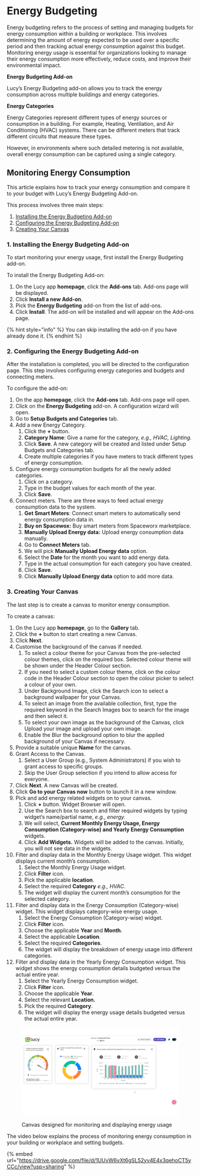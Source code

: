 # Energy Budgeting

Energy budgeting refers to the process of setting and managing budgets for energy consumption within a building or workplace. This involves determining the amount of energy expected to be used over a specific period and then tracking actual energy consumption against this budget. Monitoring energy usage is essential for organizations looking to manage their energy consumption more effectively, reduce costs, and improve their environmental impact.

**Energy Budgeting Add-on**

Lucy’s Energy Budgeting add-on allows you to track the energy consumption across multiple buildings and energy categories.

**Energy Categories**

Energy Categories represent different types of energy sources or consumption in a building. For example, Heating, Ventilation, and Air Conditioning (HVAC) systems. There can be different meters that track different circuits that measure these types.

However, in environments where such detailed metering is not available, overall energy consumption can be captured using a single category.

## Monitoring Energy Consumption

This article explains how to track your energy consumption and compare it to your budget with Lucy’s Energy Budgeting Add-on.

This process involves three main steps:

1. [Installing the Energy Budgeting Add-on](energy-budgeting.md#id-1.-installing-the-energy-budgeting-add-on)
2. [Configuring the Energy Budgeting Add-on](energy-budgeting.md#id-2.-configuring-the-energy-budgeting-add-on)
3. [Creating Your Canvas](energy-budgeting.md#id-3.-creating-your-canvas)

### 1. Installing the Energy Budgeting Add-on

To start monitoring your energy usage, first install the Energy Budgeting add-on.

To install the Energy Budgeting Add-on:

1. On the Lucy app **homepage**, click the **Add-ons** tab. Add-ons page will be displayed.
2. Click **Install a new Add-on**.
3. Pick the **Energy Budgeting** add-on from the list of add-ons.
4. Click **Install**. The add-on will be installed and will appear on the Add-ons page.

{% hint style="info" %}
You can skip installing the add-on if you have already done it.
{% endhint %}

### 2. Configuring the Energy Budgeting Add-on

After the installation is completed, you will be directed to the configuration page. This step involves configuring energy categories and budgets and connecting meters.&#x20;

To configure the add-on:

1. On the app **homepage**, click the **Add-ons** tab. Add-ons page will open.
2. Click on the **Energy Budgeting** add-on. A configuration wizard will open.
3. Go to **Setup Budgets and Categories** tab.
4. Add a new Energy Category.
   1. Click the **+** button.
   2. **Category Name**: Give a name for the category, _e.g., HVAC, Lighting._
   3. Click **Save**. A new category will be created and listed under Setup Budgets and Categories tab.
   4. Create multiple categories if you have meters to track different types of energy consumption.
5. Configure energy consumption budgets for all the newly added categories.
   1. Click on a category.
   2. Type in the budget values for each month of the year.
   3. Click **Save**.
6. Connect meters. There are three ways to feed actual energy consumption data to the system.
   1. **Get Smart Meters**: Connect smart meters to automatically send energy consumption data in.
   2. &#x20;**Buy on Spacewox:** Buy smart meters from Spaceworx marketplace.
   3. **Manually Upload Energy data:** Upload energy consumption data manually.
   4. Go to **Connect Meters** tab.&#x20;
   5. We will pick **Manually Upload Energy data** option.
   6. Select the **Date** for the month you want to add energy data.
   7. Type in the actual consumption for each category you have created.
   8. Click **Save**.
   9. Click **Manually Upload Energy data** option to add more data.

### 3. Creating Your Canvas

&#x20;The last step is to create a canvas to monitor energy consumption.

To create a canvas:

1. On the Lucy app **homepage**, go to the **Gallery** tab.
2. Click the **+** button to start creating a new Canvas.
3. Click **Next**.
4. Customise the background of the canvas if needed.
   1. To select a colour theme for your Canvas from the pre-selected colour themes, click on the required box. Selected colour theme will be shown under the Header Colour section.
   2. If you need to select a custom colour theme, click on the colour code in the Header Colour section to open the colour picker to select a colour of your own.
   3. Under Background Image, click the Search icon to select a background wallpaper for your Canvas.
   4. To select an image from the available collection, first, type the required keyword in the Search Images box to search for the image and then select it.
   5. To select your own image as the background of the Canvas, click Upload your image and upload your own image.
   6. Enable the Blur the background option to blur the applied background of your Canvas if necessary.
5. Provide a suitable unique **Name** for the canvas.
6. Grant Access to the Canvas.
   1. Select a User Group (e.g., System Administrators) if you wish to grant access to specific groups.
   2. Skip the User Group selection if you intend to allow access for everyone.
7. Click **Next**. A new Canvas will be created.
8. Click **Go to your Canvas now** button to launch it in a new window.
9. Pick and add energy related widgets on to your canvas.
   1. Click **+** button. Widget Browser will open.
   2. Use the Search box to search and filter required widgets by typing widget’s name/partial name, _e.g., energy._
   3. We will select, **Current Monthly Energy Usage, Energy Consumption (Category-wise) and Yearly Energy Consumption** widgets.
   4. Click **Add Widgets.** Widgets will be added to the canvas. Initially, you will not see data in the widgets.
10. Filter and display data in the Monthly Energy Usage widget. This widget displays current month’s consumption.
    1. Select the Monthly Energy Usage widget.
    2. Click **Filter** icon.
    3. Pick the applicable **location**.
    4. Select the required **Category** _e.g., HVAC_.
    5. The widget will display the current month’s consumption for the selected category.
11. Filter and display data in the Energy Consumption (Category-wise) widget. This widget displays category-wise energy usage.
    1. Select the Energy Consumption (Category-wise) widget.
    2. Click **Filter** icon.
    3. Choose the applicable **Year** and **Month**.
    4. Select the applicable **Location**.
    5. Select the required **Categories**.
    6. The widget will display the breakdown of energy usage into different categories.
12. Filter and display data in the Yearly Energy Consumption widget. This widget shows the energy consumption details budgeted versus the actual entire year.
    1. Select the  Yearly Energy Consumption widget.
    2. Click **Filter** icon.
    3. Choose the applicable **Year**.
    4. Select the relevant **Location.**
    5. Pick the required **Category**.
    6. The widget will display the energy usage details budgeted versus the actual entire year.

<figure><img src="../.gitbook/assets/Energy Add-ons_creating canvas_ s1.png" alt=""><figcaption><p>Canvas designed for monitoring and displaying energy usage</p></figcaption></figure>

The video below explains the process of monitoring energy consumption in your building or workplace and setting budgets.

{% embed url="https://drive.google.com/file/d/1UUvW6vXt6gSL52yv4E4x3qehoCT5yCCc/view?usp=sharing" %}
